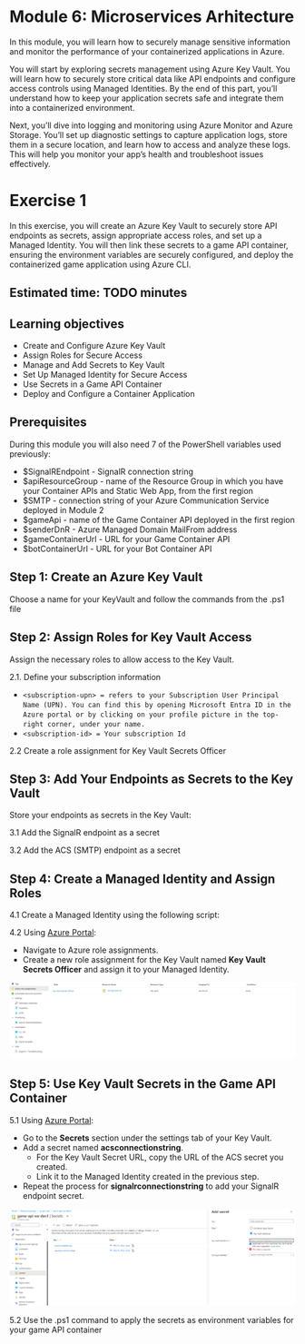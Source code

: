# Module 6: Microservices Arhitecture
In this module, you will learn how to securely manage sensitive information and monitor the performance of your containerized applications in Azure.

You will start by exploring secrets management using Azure Key Vault. You will learn how to securely store critical data like API endpoints and configure access controls using Managed Identities. By the end of this part, you’ll understand how to keep your application secrets safe and integrate them into a containerized environment.

Next, you’ll dive into logging and monitoring using Azure Monitor and Azure Storage. You’ll set up diagnostic settings to capture application logs, store them in a secure location, and learn how to access and analyze these logs. This will help you monitor your app’s health and troubleshoot issues effectively.

# Exercise 1
In this exercise, you will create an Azure Key Vault to securely store API endpoints as secrets, assign appropriate access roles, and set up a Managed Identity. You will then link these secrets to a game API container, ensuring the environment variables are securely configured, and deploy the containerized game application using Azure CLI.

## Estimated time: TODO minutes

## Learning objectives
   - Create and Configure Azure Key Vault
   - Assign Roles for Secure Access
   - Manage and Add Secrets to Key Vault
   - Set Up Managed Identity for Secure Access
   - Use Secrets in a Game API Container
   - Deploy and Configure a Container Application

## Prerequisites
During this module you will also need 7 of the PowerShell variables used previously:
   - $SignalREndpoint - SignalR connection string
   - $apiResourceGroup - name of the Resource Group in which you have your Container APIs and Static Web App, from the first region
   - $SMTP - connection string of your Azure Communication Service deployed in Module 2
   - $gameApi - name of the Game Container API deployed in the first region
   - $senderDnR - Azure Managed Domain MailFrom address
   - $gameContainerUrl -  URL for your Game Container API
   - $botContainerUrl - URL for your Bot Container API

## Step 1: Create an Azure Key Vault
 Choose a name for your KeyVault and follow the commands from the .ps1 file

## Step 2: Assign Roles for Key Vault Access
Assign the necessary roles to allow access to the Key Vault.

2.1. Define your subscription information

- `<subscription-upn> = refers to your Subscription User Principal Name (UPN). You can find this by opening Microsoft Entra ID in the Azure portal or by clicking on your profile picture in the top-right corner, under your name.`
- `<subscription-id> = Your subscription Id`

2.2 Create a role assignment for Key Vault Secrets Officer


## Step 3: Add Your Endpoints as Secrets to the Key Vault
Store your endpoints as secrets in the Key Vault:

3.1 Add the SignalR endpoint as a secret

3.2 Add the ACS (SMTP) endpoint as a secret


## Step 4: Create a Managed Identity and Assign Roles

4.1 Create a Managed Identity using the following script:

4.2 Using [Azure Portal](https://portal.azure.com/):
- Navigate to Azure role assignments.
- Create a new role assignment for the Key Vault named **Key Vault Secrets Officer** and assign it to your Managed Identity.

![](../module-6-microservices-architecture/images/image1.png)

## Step 5: Use Key Vault Secrets in the Game API Container

5.1 Using [Azure Portal](https://portal.azure.com/):
- Go to the **Secrets** section under the settings tab of your Key Vault.
- Add a secret named **acsconnectionstring**.
    - For the Key Vault Secret URL, copy the URL of the ACS secret you created.
    - Link it to the Managed Identity created in the previous step.
- Repeat the process for **signalrconnectionstring** to add your SignalR endpoint secret.


![](../module-6-microservices-architecture/images/image2.png)

5.2 Use the .ps1 command to apply the secrets as environment variables for your game API container